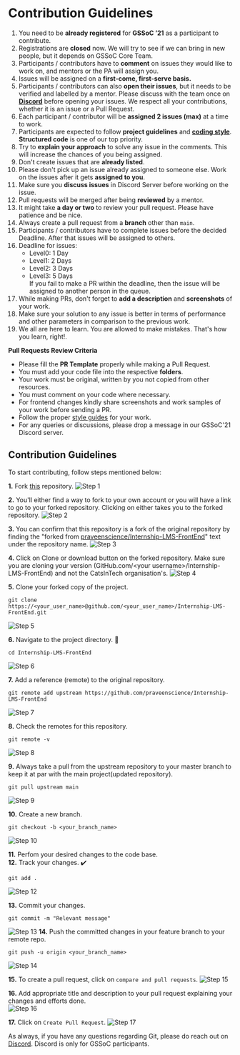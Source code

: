 # Contribution Guidelines

1. You need to be **already registered** for **GSSoC ’21** as a participant to contribute.
2. Registrations are **closed** now. We will try to see if we can bring in new people, but it depends on GSSoC Core Team.
3. Participants / contributors have to **comment** on issues they would like to work on, and mentors or the PA will assign you.
4. Issues will be assigned on a **first-come, first-serve basis.**
5. Participants / contributors can also **open their issues**, but it needs to be verified and labelled by a mentor. Please discuss with the team once on [**Discord**](https://discord.com/channels/811724426965811210/815033852745220107) before opening your issues. We respect all your contributions, whether it is an issue or a Pull Request.
6. Each participant / contributor will be **assigned 2 issues (max)** at a time to work.
7. Participants are expected to follow **project guidelines** and [**coding style**](https://blog.praveen.science/git-standards-followed-in-our-way-of-spotify-agile-methodolgy/). **Structured code** is one of our top priority.
8. Try to **explain your approach** to solve any issue in the comments. This will increase the chances of you being assigned.
9. Don't create issues that are **already listed**.
10. Please don't pick up an issue already assigned to someone else. Work on the issues after it gets **assigned to you**.
11. Make sure you **discuss issues** in Discord Server before working on the issue.
12. Pull requests will be merged after being **reviewed** by a mentor.
13. It might take **a day or two** to review your pull request. Please have patience and be nice.
14. Always create a pull request from a **branch** other than `main`.
15. Participants / contributors have to complete issues before the decided Deadline. After that issues will be assigned to others.
16. Deadline for issues:
    - Level0: 1 Day
    - Level1: 2 Days
    - Level2: 3 Days
    - Level3: 5 Days  
      If you fail to make a PR within the deadline, then the issue will be assigned to another person in the queue.
17. While making PRs, don't forget to **add a description** and **screenshots** of your work.
18. Make sure your solution to any issue is better in terms of performance and other parameters in comparison to the previous work.
19. We all are here to learn. You are allowed to make mistakes. That's how you learn, right!.

**Pull Requests Review Criteria**

- Please fill the **PR Template** properly while making a Pull Request.
- You must add your code file into the respective **folders**.
- Your work must be original, written by you not copied from other resources.
- You must comment on your code where necessary.
- For frontend changes kindly share screenshots and work samples of your work before sending a PR.
- Follow the proper [style guides](https://google.github.io/styleguide/) for your work.
- For any queries or discussions, please drop a message in our GSSoC'21 Discord server.

## Contribution Guidelines

To start contributing, follow steps mentioned below:

**1.** Fork [this](https://github.com/praveenscience/Internship-LMS-FrontEnd) repository.
![Step 1](./imagesContributing/Step1.png)

**2.** You'll either find a way to fork to your own account or you will have a link to go to your forked repository. Clicking on either takes you to the forked repository.
![Step 2](./imagesContributing/Step2.png)

**3.** You can confirm that this repository is a fork of the original repository by finding the "forked from [praveenscience/Internship-LMS-FrontEnd](https://github.com/praveenscience/Internship-LMS-FrontEnd)" text under the repository name.
![Step 3](./imagesContributing/Step3.png)

**4.** Click on Clone or download button on the forked repository. Make sure you are cloning your version (GitHub.com/\<your username>/Internship-LMS-FrontEnd) and not the CatsInTech organisation's.
![Step 4](./imagesContributing/Step4.png)

**5.** Clone your forked copy of the project.

```
git clone https://<your_user_name>@github.com/<your_user_name>/Internship-LMS-FrontEnd.git
```

![Step 5](./imagesContributing/Step5.png)

**6.** Navigate to the project directory. :file_folder:

```
cd Internship-LMS-FrontEnd
```

![Step 6](./imagesContributing/Step6.png)

**7.** Add a reference (remote) to the original repository.

```
git remote add upstream https://github.com/praveenscience/Internship-LMS-FrontEnd
```

![Step 7](./imagesContributing/Step6.png)

**8.** Check the remotes for this repository.

```
git remote -v
```

![Step 8](./imagesContributing/Step8.png)

**9.** Always take a pull from the upstream repository to your master branch to keep it at par with the main project(updated repository).

```
git pull upstream main
```

![Step 9](./imagesContributing/Step9.png)

**10.** Create a new branch.

```
git checkout -b <your_branch_name>
```

![Step 10](./imagesContributing/Step10.png)

**11.** Perfom your desired changes to the code base.  
**12.** Track your changes. :heavy_check_mark:

```
git add .
```

![Step 12](./imagesContributing/Step12.png)

**13.** Commit your changes.

```
git commit -m "Relevant message"
```

![Step 13](./imagesContributing/Step13.png)
**14.** Push the committed changes in your feature branch to your remote repo.

```
git push -u origin <your_branch_name>
```

![Step 14](./imagesContributing/Step14.png)

**15.** To create a pull request, click on `compare and pull requests`.
![Step 15](./imagesContributing/Step15.png)

**16.** Add appropriate title and description to your pull request explaining your changes and efforts done.  
![Step 16](./imagesContributing/Step16.png)

**17.** Click on `Create Pull Request`.
![Step 17](./imagesContributing/Step17.png)

As always, if you have any questions regarding Git, please do reach out on [Discord](https://discord.com/channels/811724426965811210/815033852745220107).
Discord is only for GSSoC participants.
